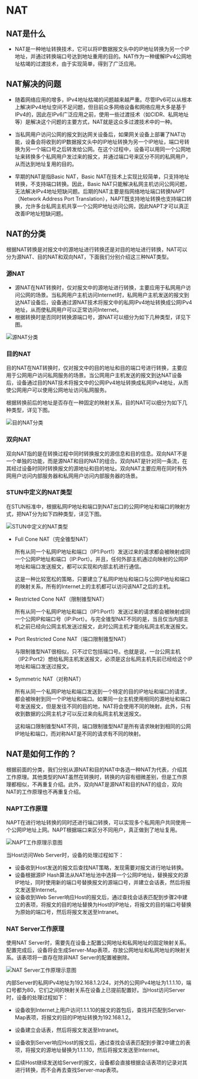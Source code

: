 # NAT

## NAT是什么

- NAT是一种地址转换技术，它可以将IP数据报文头中的IP地址转换为另一个IP地址，并通过转换端口号达到地址重用的目的。NAT作为一种缓解IPv4公网地址枯竭的过渡技术，由于实现简单，得到了广泛应用。

## NAT解决的问题

- 随着网络应用的增多，IPv4地址枯竭的问题越来越严重。尽管IPv6可以从根本上解决IPv4地址空间不足问题，但目前众多网络设备和网络应用大多是基于IPv4的，因此在IPv6广泛应用之前，使用一些过渡技术（如CIDR、私网地址等）是解决这个问题的主要方式，NAT就是这众多过渡技术中的一种。

- 当私网用户访问公网的报文到达网关设备后，如果网关设备上部署了NAT功能，设备会将收到的IP数据报文头中的IP地址转换为另一个IP地址，端口号转换为另一个端口号之后转发给公网。在这个过程中，设备可以用同一个公网地址来转换多个私网用户发过来的报文，并通过端口号来区分不同的私网用户，从而达到地址复用的目的。

- 早期的NAT是指Basic NAT，Basic NAT在技术上实现比较简单，只支持地址转换，不支持端口转换。因此，Basic NAT只能解决私网主机访问公网问题，无法解决IPv4地址短缺问题。后期的NAT主要是指网络地址端口转换NAPT（Network Address Port Translation），NAPT既支持地址转换也支持端口转换，允许多台私网主机共享一个公网IP地址访问公网，因此NAPT才可以真正改善IP地址短缺问题。

## NAT的分类

根据NAT转换是对报文中的源地址进行转换还是对目的地址进行转换，NAT可以分为源NAT、目的NAT和双向NAT，下面我们分别介绍这三种NAT类型。

### 源NAT

- 源NAT在NAT转换时，仅对报文中的源地址进行转换，主要应用于私网用户访问公网的场景。当私网用户主机访问Internet时，私网用户主机发送的报文到达NAT设备后，设备通过源NAT技术将报文中的私网IPv4地址转换成公网IPv4地址，从而使私网用户可以正常访问Internet。
- 根据转换时是否同时转换源端口号，源NAT可以细分为如下几种类型，详见下图。

![源NAT分类](./pic/net1.png)  

### 目的NAT

目的NAT在NAT转换时，仅对报文中的目的地址和目的端口号进行转换，主要应用于公网用户访问私网服务的场景。当公网用户主机发送的报文到达NAT设备后，设备通过目的NAT技术将报文中的公网IPv4地址转换成私网IPv4地址，从而使公网用户可以使用公网地址访问私网服务。

根据转换前后的地址是否存在一种固定的映射关系，目的NAT可以细分为如下几种类型，详见下图。

![目的NAT分类](./pic/nat2.png)

### 双向NAT

双向NAT指的是在转换过程中同时转换报文的源信息和目的信息。双向NAT不是一个单独的功能，而是源NAT和目的NAT的组合。双向NAT是针对同一条流，在其经过设备时同时转换报文的源地址和目的地址。双向NAT主要应用在同时有外网用户访问内部服务器和私网用户访问内部服务器的场景。

### STUN中定义的NAT类型

在STUN标准中，根据私网IP地址和端口到NAT出口的公网IP地址和端口的映射方式，把NAT分为如下四种类型，详见下图。

![STUN中定义的NAT类型](./pic/nat3.png)

- Full Cone NAT（完全锥型NAT）

    所有从同一个私网IP地址和端口（IP1:Port1）发送过来的请求都会被映射成同一个公网IP地址和端口（IP:Port）。并且，任何外部主机通过向映射的公网IP地址和端口发送报文，都可以实现和内部主机进行通信。

    这是一种比较宽松的策略，只要建立了私网IP地址和端口与公网IP地址和端口的映射关系，所有的Internet上的主机都可以访问该NAT之后的主机。

- Restricted Cone NAT（限制锥型NAT）

    所有从同一个私网IP地址和端口（IP1:Port1）发送过来的请求都会被映射成同一个公网IP和端口号（IP:Port）。与完全锥型NAT不同的是，当且仅当内部主机之前已经向公网主机发送过报文，此时公网主机才能向私网主机发送报文。

- Port Restricted Cone NAT（端口限制锥型NAT）

    与限制锥型NAT很相似，只不过它包括端口号。也就是说，一台公网主机（IP2:Port2）想给私网主机发送报文，必须是这台私网主机先前已经给这个IP地址和端口发送过报文。

- Symmetric NAT（对称NAT）

    所有从同一个私网IP地址和端口发送到一个特定的目的IP地址和端口的请求，都会被映射到同一个IP地址和端口。如果同一台主机使用相同的源地址和端口号发送报文，但是发往不同的目的地，NAT将会使用不同的映射。此外，只有收到数据的公网主机才可以反过来向私网主机发送报文。

    这和端口限制锥型NAT不同，端口限制锥型NAT是所有请求映射到相同的公网IP地址和端口，而对称NAT是不同的请求有不同的映射。

## NAT是如何工作的？

根据前面的分类，我们分别从源NAT和目的NAT中各选一种NAT为代表，介绍其工作原理。其他类型的NAT虽然在转换时，转换的内容有细微差别，但是工作原理都相似，不再重复介绍。此外，双向NAT是源NAT和目的NAT的组合，双向NAT的工作原理也不再重复介绍。

### NAPT工作原理

NAPT在进行地址转换的同时还进行端口转换，可以实现多个私网用户共同使用一个公网IP地址上网。NAPT根据端口来区分不同用户，真正做到了地址复用。

![NAPT工作原理示意图](./pic/nat4.png)

当Host访问Web Server时，设备的处理过程如下：

- 设备收到Host发送的报文后查找NAT策略，发现需要对报文进行地址转换。
- 设备根据源IP Hash算法从NAT地址池中选择一个公网IP地址，替换报文的源IP地址，同时使用新的端口号替换报文的源端口号，并建立会话表，然后将报文发送至Internet。
- 设备收到Web Server响应Host的报文后，通过查找会话表匹配到步骤2中建立的表项，将报文的目的地址替换为Host的IP地址，将报文的目的端口号替换为原始的端口号，然后将报文发送至Intranet。
  
### NAT Server工作原理

使用NAT Server时，需要先在设备上配置公网地址和私网地址的固定映射关系。配置完成后，设备将会生成Server-Map表项，存放公网地址和私网地址的映射关系。该表项将一直存在除非NAT Server的配置被删除。

![NAT Server工作原理示意图](./pic/nat5.png)

内部Server的私网IPv4地址为192.168.1.2/24，对外的公网IPv4地址为1.1.1.10，端口号都为80，它们之间的映射关系在设备上已提前配置好。当Host访问Server时，设备的处理过程如下：

- 设备收到Internet上用户访问1.1.1.10的报文的首包后，查找并匹配到Server-Map表项，将报文的目的IP地址转换为192.168.1.2。

- 设备建立会话表，然后将报文发送至Intranet。

- 设备收到Server响应Host的报文后，通过查找会话表匹配到步骤2中建立的表项，将报文的源地址替换为1.1.1.10，然后将报文发送至Internet。

- 后续Host继续发送给Server的报文，设备都会直接根据会话表项的记录对其进行转换，而不会再去查找Server-map表项。
  